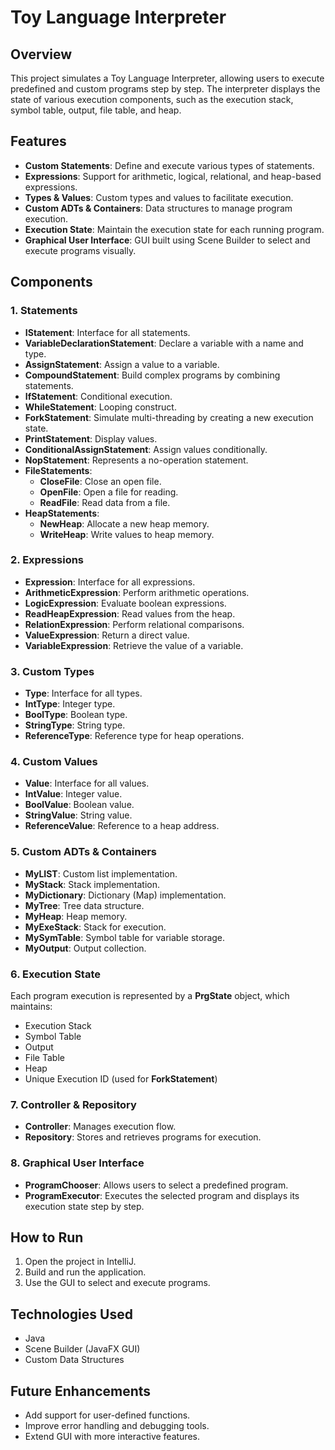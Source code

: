 # Toy Language Interpreter

## Overview
This project simulates a Toy Language Interpreter, allowing users to execute predefined and custom programs step by step. The interpreter displays the state of various execution components, such as the execution stack, symbol table, output, file table, and heap. 

## Features
- **Custom Statements**: Define and execute various types of statements.
- **Expressions**: Support for arithmetic, logical, relational, and heap-based expressions.
- **Types & Values**: Custom types and values to facilitate execution.
- **Custom ADTs & Containers**: Data structures to manage program execution.
- **Execution State**: Maintain the execution state for each running program.
- **Graphical User Interface**: GUI built using Scene Builder to select and execute programs visually.

## Components
### 1. Statements
- **IStatement**: Interface for all statements.
- **VariableDeclarationStatement**: Declare a variable with a name and type.
- **AssignStatement**: Assign a value to a variable.
- **CompoundStatement**: Build complex programs by combining statements.
- **IfStatement**: Conditional execution.
- **WhileStatement**: Looping construct.
- **ForkStatement**: Simulate multi-threading by creating a new execution state.
- **PrintStatement**: Display values.
- **ConditionalAssignStatement**: Assign values conditionally.
- **NopStatement**: Represents a no-operation statement.
- **FileStatements**:
  - **CloseFile**: Close an open file.
  - **OpenFile**: Open a file for reading.
  - **ReadFile**: Read data from a file.
- **HeapStatements**:
  - **NewHeap**: Allocate a new heap memory.
  - **WriteHeap**: Write values to heap memory.

### 2. Expressions
- **Expression**: Interface for all expressions.
- **ArithmeticExpression**: Perform arithmetic operations.
- **LogicExpression**: Evaluate boolean expressions.
- **ReadHeapExpression**: Read values from the heap.
- **RelationExpression**: Perform relational comparisons.
- **ValueExpression**: Return a direct value.
- **VariableExpression**: Retrieve the value of a variable.

### 3. Custom Types
- **Type**: Interface for all types.
- **IntType**: Integer type.
- **BoolType**: Boolean type.
- **StringType**: String type.
- **ReferenceType**: Reference type for heap operations.

### 4. Custom Values
- **Value**: Interface for all values.
- **IntValue**: Integer value.
- **BoolValue**: Boolean value.
- **StringValue**: String value.
- **ReferenceValue**: Reference to a heap address.

### 5. Custom ADTs & Containers
- **MyLIST**: Custom list implementation.
- **MyStack**: Stack implementation.
- **MyDictionary**: Dictionary (Map) implementation.
- **MyTree**: Tree data structure.
- **MyHeap**: Heap memory.
- **MyExeStack**: Stack for execution.
- **MySymTable**: Symbol table for variable storage.
- **MyOutput**: Output collection.

### 6. Execution State
Each program execution is represented by a **PrgState** object, which maintains:
- Execution Stack
- Symbol Table
- Output
- File Table
- Heap
- Unique Execution ID (used for **ForkStatement**)

### 7. Controller & Repository
- **Controller**: Manages execution flow.
- **Repository**: Stores and retrieves programs for execution.

### 8. Graphical User Interface
- **ProgramChooser**: Allows users to select a predefined program.
- **ProgramExecutor**: Executes the selected program and displays its execution state step by step.

## How to Run
1. Open the project in IntelliJ.
2. Build and run the application.
3. Use the GUI to select and execute programs.

## Technologies Used
- Java
- Scene Builder (JavaFX GUI)
- Custom Data Structures

## Future Enhancements
- Add support for user-defined functions.
- Improve error handling and debugging tools.
- Extend GUI with more interactive features.
